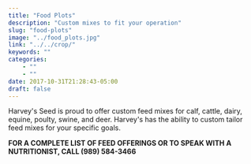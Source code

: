 ```yaml
---
title: "Food Plots"
description: "Custom mixes to fit your operation"
slug: "food-plots"
image: "../food_plots.jpg"
link: "../../crop/"
keywords: ""
categories: 
    - ""
    - ""
date: 2017-10-31T21:28:43-05:00
draft: false
---
```


Harvey's Seed is proud to offer custom feed mixes for calf, cattle, dairy, equine, poulty, swine, and deer. Harvey's has the ability to custom tailor feed mixes for your specific goals.

**FOR A COMPLETE LIST OF FEED OFFERINGS OR TO SPEAK WITH A NUTRITIONIST, CALL (989) 584-3466**

